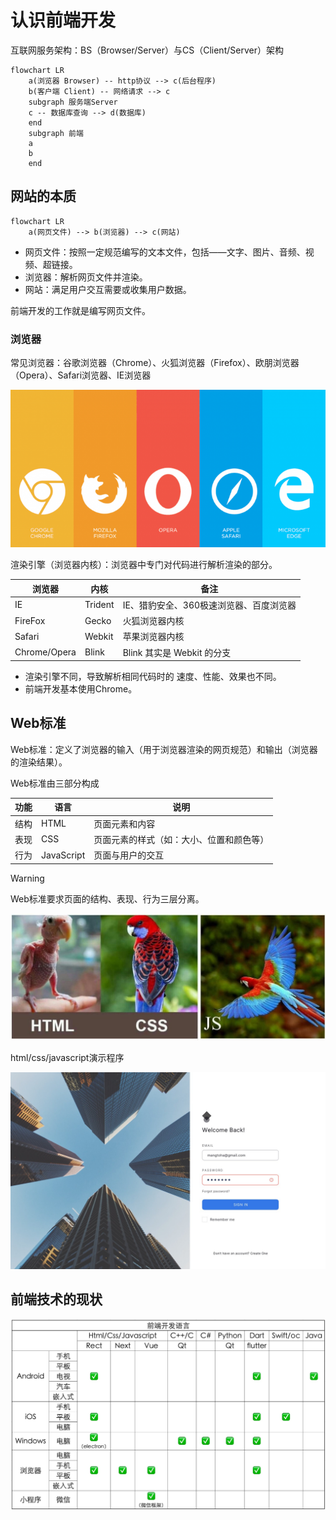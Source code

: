 # 认识前端开发

互联网服务架构：BS（Browser/Server）与CS（Client/Server）架构

```mermaid
flowchart LR
    a(浏览器 Browser) -- http协议 --> c(后台程序)
    b(客户端 Client) -- 网络请求 --> c
    subgraph 服务端Server
    c -- 数据库查询 --> d(数据库)
    end
    subgraph 前端
    a
    b
    end
```

## 网站的本质

```mermaid
flowchart LR
    a(网页文件) --> b(浏览器) --> c(网站)
```

* 网页文件：按照一定规范编写的文本文件，包括——文字、图片、音频、视频、超链接。
* 浏览器：解析网页文件并渲染。
* 网站：满足用户交互需要或收集用户数据。

前端开发的工作就是编写网页文件。

### 浏览器

常见浏览器：谷歌浏览器（Chrome）、火狐浏览器（Firefox）、欧朋浏览器（Opera）、Safari浏览器、IE浏览器

![](https://raw.githubusercontent.com/hughxusu/lesson-web/develop/images/a-introduce/pSRrOYV.md.png)

渲染引擎（浏览器内核）：浏览器中专门对代码进行解析渲染的部分。

| 浏览器       | 内核    | 备注                                    |
| ------------ | ------- | --------------------------------------- |
| IE           | Trident | IE、猎豹安全、360极速浏览器、百度浏览器 |
| FireFox      | Gecko   | 火狐浏览器内核                          |
| Safari       | Webkit  | 苹果浏览器内核                          |
| Chrome/Opera | Blink   | Blink 其实是 Webkit 的分支              |

* 渲染引擎不同，导致解析相同代码时的 速度、性能、效果也不同。
* 前端开发基本使用Chrome。

## Web标准

Web标准：定义了浏览器的输入（用于浏览器渲染的网页规范）和输出（浏览器的渲染结果）。

Web标准由三部分构成

| 功能 | 语言       | 说明                                     |
| ---- | ---------- | ---------------------------------------- |
| 结构 | HTML       | 页面元素和内容                           |
| 表现 | CSS        | 页面元素的样式（如：大小、位置和颜色等） |
| 行为 | JavaScript | 页面与用户的交互                         |

> [!warning]
>
> Web标准要求页面的结构、表现、行为三层分离。

<img src="https://raw.githubusercontent.com/hughxusu/lesson-web/develop/images/a-introduce/pSRy1b9.jpg" style="zoom:67%;" />

html/css/javascript演示程序

<img src="https://raw.githubusercontent.com/hughxusu/lesson-web/develop/images/a-introduce/DUWETEROZ_Login.jpg" style="zoom:56%;" />



## 前端技术的现状

<img src="https://raw.githubusercontent.com/hughxusu/lesson-web/develop/images/a-introduce/web.jpg" style="zoom:55%;" />

